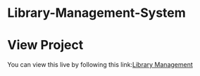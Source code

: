 # Library-Management-System

# View Project
You can view this live by following this link:[Library Management](https://msrinitha.github.io/Library-Management-System/)

